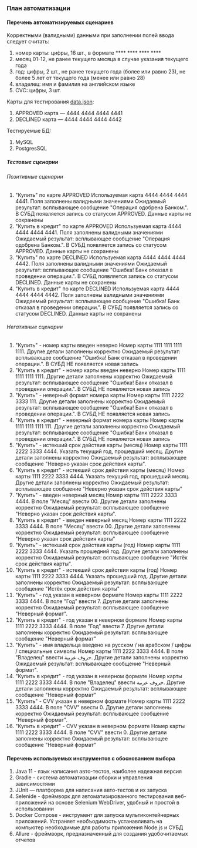 ### План автоматизации
#### Перечень автоматизируемых сценариев
Корректными (валидными) данными при заполнении полей ввода следует считать:
1. номер карты: цифры, 16 шт., в формате **** **** **** ****
2. месяц 01-12, не ранее текущего месяца в случае указания текущего года
3. год: цифры, 2 шт., не ранее текущего года (более или равно 23), не более 5 лет от текущего года (менее или равно 28)
4. владелец: имя и фамилия на английском языке
5. CVC: цифры, 3 шт.

Карты для тестирования [data.json](./gate-simulator/data.json):
1. APPROVED карта — 4444 4444 4444 4441
2. DECLINED карта — 4444 4444 4444 4442

Тестируемые БД:
1. MySQL
2. PostgresSQL

##### Тестовые сценарии
###### Позитивные сценарии
1. "Купить" по карте APPROVED
   Используемая карта  4444 4444 4444 4441. Поля заполнены валидными значениями
   Ожидаемый результат: всплывающее сообщение "Операция одобрена Банком.". В СУБД появляется запись со статусом APPROVED. Данные карты не сохранены
2. "Купить в кредит" по карте APPROVED
   Используемая карта  4444 4444 4444 4441. Поля заполнены валидными значениями
   Ожидаемый результат: всплывающее сообщение "Операция одобрена Банком.". В СУБД появляется запись со статусом APPROVED. Данные карты не сохранены
3. "Купить" по карте DECLINED
   Используемая карта 4444 4444 4444 4442. Поля заполнены валидными значениями
   Ожидаемый результат: всплывающее сообщение "Ошибка! Банк отказал в проведении операции.". В СУБД появляется запись со статусом DECLINED. Данные карты не сохранены
4. "Купить в кредит" по карте DECLINED
   Используемая карта 4444 4444 4444 4442. Поля заполнены валидными значениями
   Ожидаемый результат: всплывающее сообщение "Ошибка! Банк отказал в проведении операции.". В СУБД появляется запись со статусом DECLINED. Данные карты не сохранены

###### Негативные сценарии
1. "Купить" - номер карты введен неверно
   Номер карты 1111 1111 1111 1111. Другие детали заполнены корректно
   Ожидаемый результат: всплывающее сообщение "Ошибка! Банк отказал в проведении операции.". В СУБД НЕ появляется новая запись
2. "Купить в кредит" - номер карты введен неверно
   Номер карты 1111 1111 1111 1111. Другие детали заполнены корректно
   Ожидаемый результат: всплывающее сообщение "Ошибка! Банк отказал в проведении операции.". В СУБД НЕ появляется новая запись
3. "Купить" - неверный формат номера карты
   Номер карты 1111 2222 3333 111. Другие детали заполнены корректно
   Ожидаемый результат: всплывающее сообщение "Ошибка! Банк отказал в проведении операции.". В СУБД НЕ появляется новая запись
4. "Купить в кредит" - неверный формат номера карты
   Номер карты 1111 1111 1111 111. Другие детали заполнены корректно
   Ожидаемый результат: всплывающее сообщение "Ошибка! Банк отказал в проведении операции.". В СУБД НЕ появляется новая запись
5. "Купить" - истекший срок действия карты (месяц)
   Номер карты 1111 2222 3333 4444. Указать текущий год, прошедший месяц. Другие детали заполнены корректно
   Ожидаемый результат: всплывающее сообщение "Неверно указан срок действия карты".
6. "Купить в кредит" - истекший срок действия карты (месяц)
   Номер карты 1111 2222 3333 4444. Указать текущий год, прошедший месяц. Другие детали заполнены корректно
   Ожидаемый результат: всплывающее сообщение "Неверно указан срок действия карты"
7. "Купить" - введен неверный месяц
   Номер карты 1111 2222 3333 4444. В поле "Месяц" ввести 00. Другие детали заполнены корректно
   Ожидаемый результат: всплывающее сообщение "Неверно указан срок действия карты".
8. "Купить в кредит" - введен неверный месяц
   Номер карты 1111 2222 3333 4444. В поле "Месяц" ввести 00. Другие детали заполнены корректно
   Ожидаемый результат: всплывающее сообщение "Неверно указан срок действия карты"
9. "Купить" - истекший срок действия карты (год)
   Номер карты 1111 2222 3333 4444. Указать прошедний год. Другие детали заполнены корректно
   Ожидаемый результат: всплывающее сообщение "Истёк срок действия карты".
10. "Купить в кредит" - истекший срок действия карты (год)
    Номер карты 1111 2222 3333 4444. Указать прошедший год. Другие детали заполнены корректно
    Ожидаемый результат: всплывающее сообщение "Истёк срок действия карты"
11. "Купить" - год указан в неверном формате
    Номер карты 1111 2222 3333 4444. В поле "Год" ввести 7. Другие детали заполнены корректно
    Ожидаемый результат: всплывающее сообщение "Неверный формат".
12. "Купить в кредит" - год указан в неверном формате
    Номер карты 1111 2222 3333 4444. В поле "Год" ввести 7. Другие детали заполнены корректно
    Ожидаемый результат: всплывающее сообщение "Неверный формат"
13. "Купить" - имя владельца введено на русском / на арабском / цифры / специальные символы
    Номер карты 1111 2222 3333 4444. В поле "Владелец" ввести حروف عربية. Другие детали заполнены корректно
    Ожидаемый результат: всплывающее сообщение "Неверный формат".
14. "Купить в кредит" - год указан в неверном формате
    Номер карты 1111 2222 3333 4444. В поле "Владелец" ввести حروف عربية. Другие детали заполнены корректно
    Ожидаемый результат: всплывающее сообщение "Неверный формат"
15. "Купить" - CVV указан в неверном формате
    Номер карты 1111 2222 3333 4444. В поле "CVV" ввести 0. Другие детали заполнены корректно
    Ожидаемый результат: всплывающее сообщение "Неверный формат".
16. "Купить в кредит" - CVV указан в неверном формате
    Номер карты 1111 2222 3333 4444. В поле "CVV" ввести 0. Другие детали заполнены корректно
    Ожидаемый результат: всплывающее сообщение "Неверный формат"

#### Перечень используемых инструментов с обоснованием выбора
1. Java 11 - язык написания авто-тестов, наиболее надежная версия
2. Gradle - система автоматизации сборки и управления зависимостями
3. JUnit — платформа для написания авто-тестов и их запуска
4. Selenide - фреймворк для автоматизированного тестирования веб-приложений на основе Selenium WebDriver, удобный и простой в использовании
5. Docker Compose - инструмент для запуска мультиконтейнерных приложений. Устраняет необъодимость устанавливать на компьютер необходимые для работы приложения Node.js и СУБД
6. Allure - фреймворк, предназначенный для создания удобочитаемых отчетов
